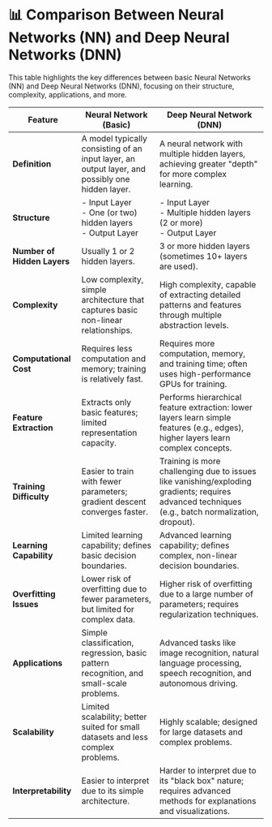 # 📊 Comparison Between Neural Networks (NN) and Deep Neural Networks (DNN)

This table highlights the key differences between basic Neural Networks (NN) and Deep Neural Networks (DNN), focusing on their structure, complexity, applications, and more.

| **Feature**            | **Neural Network (Basic)**                                                                 | **Deep Neural Network (DNN)**                                                                                   |
|-------------------------|--------------------------------------------------------------------------------------------|-----------------------------------------------------------------------------------------------------------------|
| **Definition**          | A model typically consisting of an input layer, an output layer, and possibly one hidden layer. | A neural network with multiple hidden layers, achieving greater "depth" for more complex learning.              |
| **Structure**           | - Input Layer<br>- One (or two) hidden layers<br>- Output Layer                            | - Input Layer<br>- Multiple hidden layers (2 or more)<br>- Output Layer                                         |
| **Number of Hidden Layers** | Usually 1 or 2 hidden layers.                                                           | 3 or more hidden layers (sometimes 10+ layers are used).                                                        |
| **Complexity**          | Low complexity, simple architecture that captures basic non-linear relationships.           | High complexity, capable of extracting detailed patterns and features through multiple abstraction levels.       |
| **Computational Cost**  | Requires less computation and memory; training is relatively fast.                          | Requires more computation, memory, and training time; often uses high-performance GPUs for training.            |
| **Feature Extraction**  | Extracts only basic features; limited representation capacity.                              | Performs hierarchical feature extraction: lower layers learn simple features (e.g., edges), higher layers learn complex concepts. |
| **Training Difficulty** | Easier to train with fewer parameters; gradient descent converges faster.                   | Training is more challenging due to issues like vanishing/exploding gradients; requires advanced techniques (e.g., batch normalization, dropout). |
| **Learning Capability** | Limited learning capability; defines basic decision boundaries.                             | Advanced learning capability; defines complex, non-linear decision boundaries.                                  |
| **Overfitting Issues**  | Lower risk of overfitting due to fewer parameters, but limited for complex data.            | Higher risk of overfitting due to a large number of parameters; requires regularization techniques.             |
| **Applications**        | Simple classification, regression, basic pattern recognition, and small-scale problems.     | Advanced tasks like image recognition, natural language processing, speech recognition, and autonomous driving. |
| **Scalability**         | Limited scalability; better suited for small datasets and less complex problems.            | Highly scalable; designed for large datasets and complex problems.                                              |
| **Interpretability**    | Easier to interpret due to its simple architecture.                                         | Harder to interpret due to its "black box" nature; requires advanced methods for explanations and visualizations. |